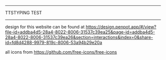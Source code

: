 *** 
TTSTYPING TEST
***

design for this website can be found at https://design.penpot.app/#/view?file-id=addba4d5-28a4-8022-8006-31537c39ea25&page-id=addba4d5-28a4-8022-8006-31537c39ea26&section=interactions&index=0&share-id=fd8d4288-9979-819c-8006-53a94b29e20a

all icons from https://github.com/free-icons/free-icons
